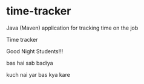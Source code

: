 # time-tracker
Java (Maven) application for tracking time on the job

Time tracker

Good Night Students!!!


bas hai sab badiya 


kuch nai yar bas kya kare
